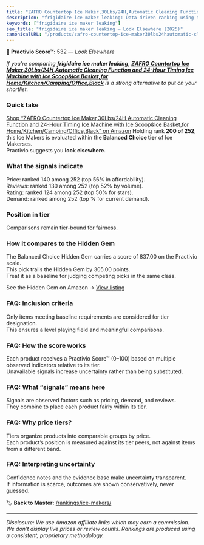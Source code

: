 ```yaml
---
title: "ZAFRO Countertop Ice Maker,30Lbs/24H,Automatic Cleaning Function and 24-Hour Timing Ice Machine with Ice Scoop&Ice Basket,for Home/Kitchen/Camping/Office,Black"
description: "frigidaire ice maker leaking: Data-driven ranking using the Practivio Score™. Positioned by quality, value, demand, findability, momentum."
keywords: ["frigidaire ice maker leaking"]
seo_title: "frigidaire ice maker leaking — Look Elsewhere (2025)"
canonicalURL: "/products/zafro-countertop-ice-maker30lbs24hautomatic-cleaning-function-and-24-hour-timing-ice-machine-with-ice-scoopice-basketfor-homekitchencampingofficeblack-B0D3WPK7LQ/"
---
```


**🚫 Practivio Score™:** 532 — _Look Elsewhere_


*If you're comparing **frigidaire ice maker leaking**, **[ZAFRO Countertop Ice Maker,30Lbs/24H,Automatic Cleaning Function and 24-Hour Timing Ice Machine with Ice Scoop&Ice Basket,for Home/Kitchen/Camping/Office,Black](https://www.amazon.com/dp/B0D3WPK7LQ?tag=practivio-20)** is a strong alternative to put on your shortlist.*
### Quick take
[Shop “ZAFRO Countertop Ice Maker,30Lbs/24H,Automatic Cleaning Function and 24-Hour Timing Ice Machine with Ice Scoop&Ice Basket,for Home/Kitchen/Camping/Office,Black” on Amazon](https://www.amazon.com/dp/B0D3WPK7LQ?tag=practivio-20)
Holding rank **200 of 252**, this Ice Makers is evaluated within the **Balanced Choice tier** of Ice Makerses.  
Practivio suggests you **look elsewhere**.

### What the signals indicate
Price: ranked 140 among 252 (top 56% in affordability).  
Reviews: ranked 130 among 252 (top 52% by volume).  
Rating: ranked 124 among 252 (top 50% for stars).  
Demand: ranked  among 252 (top % for current demand).

### Position in tier
Comparisons remain tier-bound for fairness.

### How it compares to the Hidden Gem
The Balanced Choice Hidden Gem carries a score of 837.00 on the Practivio scale.  
This pick trails the Hidden Gem by 305.00 points.  
Treat it as a baseline for judging competing picks in the same class.  

See the Hidden Gem on Amazon → [View listing](https://www.amazon.com/dp/B0C32SGKMJ?tag=practivio-20)

### FAQ: Inclusion criteria
Only items meeting baseline requirements are considered for tier designation.  
This ensures a level playing field and meaningful comparisons.

### FAQ: How the score works
Each product receives a Practivio Score™ (0–100) based on multiple observed indicators relative to its tier.  
Unavailable signals increase uncertainty rather than being substituted.

### FAQ: What “signals” means here
Signals are observed factors such as pricing, demand, and reviews.  
They combine to place each product fairly within its tier.

### FAQ: Why price tiers?
Tiers organize products into comparable groups by price.  
Each product’s position is measured against its tier peers, not against items from a different band.

### FAQ: Interpreting uncertainty
Confidence notes and the evidence base make uncertainty transparent.  
If information is scarce, outcomes are shown conservatively, never guessed.


🏷️ **Back to Master:** [/rankings/ice-makers/](/rankings/ice-makers/)

---
_Disclosure: We use Amazon affiliate links which may earn a commission. We don’t display live prices or review counts. Rankings are produced using a consistent, proprietary methodology._
